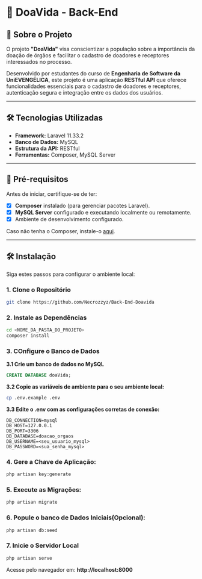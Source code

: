 # 🚀 DoaVida - Back-End

## 📄 Sobre o Projeto

O projeto **"DoaVida"** visa conscientizar a população sobre a importância da doação de órgãos e facilitar o cadastro de doadores e receptores interessados no processo.

Desenvolvido por estudantes do curso de **Engenharia de Software da UniEVENGÉLICA**, este projeto é uma aplicação **RESTful API** que oferece funcionalidades essenciais para o cadastro de doadores e receptores, autenticação segura e integração entre os dados dos usuários.

---

## 🛠️ Tecnologias Utilizadas

- **Framework:** Laravel 11.33.2  
- **Banco de Dados:** MySQL  
- **Estrutura da API:** RESTful  
- **Ferramentas:** Composer, MySQL Server

---

## 💾 Pré-requisitos

Antes de iniciar, certifique-se de ter:

- [x] **Composer** instalado (para gerenciar pacotes Laravel).  
- [x] **MySQL Server** configurado e executando localmente ou remotamente.  
- [x] Ambiente de desenvolvimento configurado.

Caso não tenha o Composer, instale-o [aqui](https://getcomposer.org).

---

## 🛠️ Instalação

Siga estes passos para configurar o ambiente local:

### 1. Clone o Repositório
```bash
git clone https://github.com/Necrozzyz/Back-End-Doavida
```
### 2. Instale as Dependências
```bash
cd <NOME_DA_PASTA_DO_PROJETO>
composer install
```

### 3. COnfigure o Banco de Dados
 **3.1 Crie um banco de dados no MySQL**
```sql
CREATE DATABASE doaVida;
```

 **3.2 Copie as variáveis de ambiente para o seu ambiente local:**
```bash
cp .env.example .env
```
 **3.3 Edite o .env com as configurações corretas de conexão:**
 ```plaintext
DB_CONNECTION=mysql
DB_HOST=127.0.0.1
DB_PORT=3306
DB_DATABASE=doacao_orgaos
DB_USERNAME=<seu_usuario_mysql>
DB_PASSWORD=<sua_senha_mysql>
```

### 4. Gere a Chave de Aplicação:
```bash
php artisan key:generate
```

### 5. Execute as Migrações:
```bash
php artisan migrate
```

### 6. Popule o banco de Dados Iniciais(Opcional):
```bash
php artisan db:seed
```

### 7. Inicie o Servidor Local
```bash
php artisan serve
```
Acesse pelo navegador em:
**http://localhost:8000**

